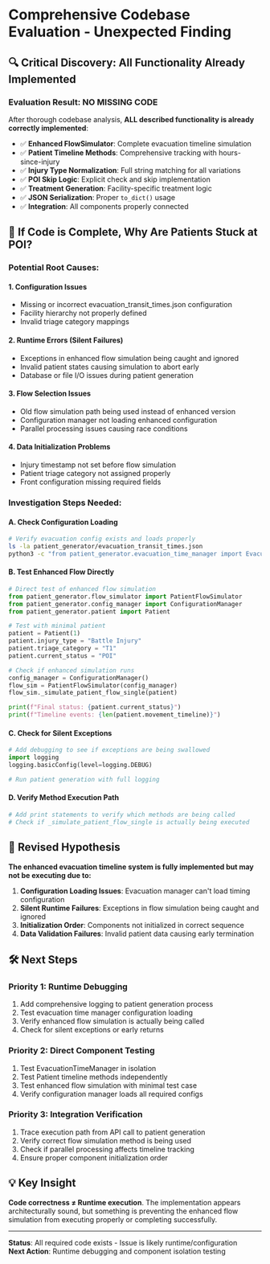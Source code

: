 # Comprehensive Codebase Evaluation - Unexpected Finding

## 🔍 **Critical Discovery: All Functionality Already Implemented**

### **Evaluation Result: NO MISSING CODE**
After thorough codebase analysis, **ALL described functionality is already correctly implemented**:

- ✅ **Enhanced FlowSimulator**: Complete evacuation timeline simulation
- ✅ **Patient Timeline Methods**: Comprehensive tracking with hours-since-injury
- ✅ **Injury Type Normalization**: Full string matching for all variations
- ✅ **POI Skip Logic**: Explicit check and skip implementation
- ✅ **Treatment Generation**: Facility-specific treatment logic
- ✅ **JSON Serialization**: Proper `to_dict()` usage
- ✅ **Integration**: All components properly connected

## 🤔 **If Code is Complete, Why Are Patients Stuck at POI?**

### **Potential Root Causes:**

#### 1. **Configuration Issues**
- Missing or incorrect evacuation_transit_times.json configuration
- Facility hierarchy not properly defined
- Invalid triage category mappings

#### 2. **Runtime Errors (Silent Failures)**
- Exceptions in enhanced flow simulation being caught and ignored
- Invalid patient states causing simulation to abort early
- Database or file I/O issues during patient generation

#### 3. **Flow Selection Issues**
- Old flow simulation path being used instead of enhanced version
- Configuration manager not loading enhanced configuration
- Parallel processing issues causing race conditions

#### 4. **Data Initialization Problems**
- Injury timestamp not set before flow simulation
- Patient triage category not assigned properly
- Front configuration missing required fields

### **Investigation Steps Needed:**

#### **A. Check Configuration Loading**
```bash
# Verify evacuation config exists and loads properly
ls -la patient_generator/evacuation_transit_times.json
python3 -c "from patient_generator.evacuation_time_manager import EvacuationTimeManager; mgr = EvacuationTimeManager(); print('Config loaded:', len(mgr.config))"
```

#### **B. Test Enhanced Flow Directly**
```python
# Direct test of enhanced flow simulation
from patient_generator.flow_simulator import PatientFlowSimulator
from patient_generator.config_manager import ConfigurationManager
from patient_generator.patient import Patient

# Test with minimal patient
patient = Patient(1)
patient.injury_type = "Battle Injury"
patient.triage_category = "T1"
patient.current_status = "POI"

# Check if enhanced simulation runs
config_manager = ConfigurationManager()
flow_sim = PatientFlowSimulator(config_manager)
flow_sim._simulate_patient_flow_single(patient)

print(f"Final status: {patient.current_status}")
print(f"Timeline events: {len(patient.movement_timeline)}")
```

#### **C. Check for Silent Exceptions**
```python
# Add debugging to see if exceptions are being swallowed
import logging
logging.basicConfig(level=logging.DEBUG)

# Run patient generation with full logging
```

#### **D. Verify Method Execution Path**
```python
# Add print statements to verify which methods are being called
# Check if _simulate_patient_flow_single is actually being executed
```

## 🎯 **Revised Hypothesis**

**The enhanced evacuation timeline system is fully implemented but may not be executing due to:**

1. **Configuration Loading Issues**: Evacuation manager can't load timing configuration
2. **Silent Runtime Failures**: Exceptions in flow simulation being caught and ignored
3. **Initialization Order**: Components not initialized in correct sequence
4. **Data Validation Failures**: Invalid patient data causing early termination

## 🛠️ **Next Steps**

### **Priority 1: Runtime Debugging**
1. Add comprehensive logging to patient generation process
2. Test evacuation time manager configuration loading
3. Verify enhanced flow simulation is actually being called
4. Check for silent exceptions or early returns

### **Priority 2: Direct Component Testing**
1. Test EvacuationTimeManager in isolation
2. Test Patient timeline methods independently  
3. Test enhanced flow simulation with minimal test case
4. Verify configuration manager loads all required configs

### **Priority 3: Integration Verification**
1. Trace execution path from API call to patient generation
2. Verify correct flow simulation method is being used
3. Check if parallel processing affects timeline tracking
4. Ensure proper component initialization order

## 💡 **Key Insight**
**Code correctness ≠ Runtime execution**. The implementation appears architecturally sound, but something is preventing the enhanced flow simulation from executing properly or completing successfully.

---

**Status**: All required code exists - Issue is likely runtime/configuration  
**Next Action**: Runtime debugging and component isolation testing